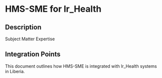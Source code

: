 # HMS-SME for lr_Health

## Description

Subject Matter Expertise

## Integration Points

This document outlines how HMS-SME is integrated with lr_Health systems in Liberia.
